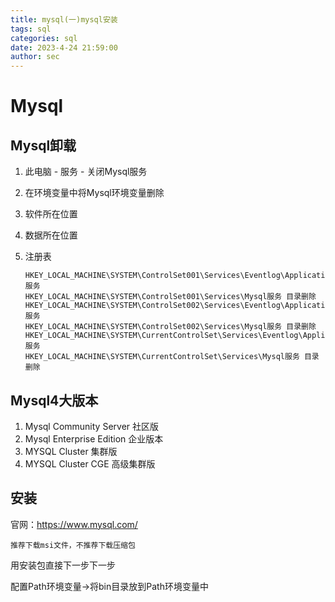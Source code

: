 ```yaml
---
title: mysql(一)mysql安装
tags: sql
categories: sql
date: 2023-4-24 21:59:00
author: sec
---
```


# Mysql

## Mysql卸载

1. 此电脑 - 服务 - 关闭Mysql服务

2. 在环境变量中将Mysql环境变量删除

3. 软件所在位置

4. 数据所在位置

5. 注册表

   ```
   HKEY_LOCAL_MACHINE\SYSTEM\ControlSet001\Services\Eventlog\Application\Mysql服务
   HKEY_LOCAL_MACHINE\SYSTEM\ControlSet001\Services\Mysql服务 目录删除
   HKEY_LOCAL_MACHINE\SYSTEM\ControlSet002\Services\Eventlog\Application\Mysql服务
   HKEY_LOCAL_MACHINE\SYSTEM\ControlSet002\Services\Mysql服务 目录删除
   HKEY_LOCAL_MACHINE\SYSTEM\CurrentControlSet\Services\Eventlog\Application\Mysql服务
   HKEY_LOCAL_MACHINE\SYSTEM\CurrentControlSet\Services\Mysql服务 目录删除
   ```

   

## Mysql4大版本

1. Mysql Community Server 社区版
2. Mysql Enterprise Edition 企业版本
3. MYSQL Cluster 集群版
4. MYSQL Cluster CGE 高级集群版



## 安装

官网：https://www.mysql.com/

`推荐下载msi文件，不推荐下载压缩包`

用安装包直接下一步下一步

配置Path环境变量->将bin目录放到Path环境变量中